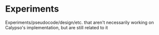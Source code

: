 # Experiments

Experiments/pseudocode/design/etc. that aren't necessarily working on Calypso's implementation, but are still related to it
